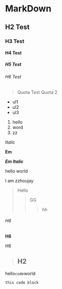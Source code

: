 # MarkDown

## H2 Test

### H3 Test

#### H4 Test

##### H5 Test

###### H6 Test

> Quota Test
> Quota 2

* ul1
* ul2
* ul3

1. hello
1. word
1. zz

*Italic*

**Em**

***Em Italic***

hello world

I am zzhoujay

> Hello
> > GG
> > > hh

###### H6

**H6**

H6

> ## H2

hello`code`world

```
this code block
```